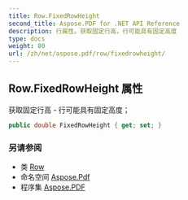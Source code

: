 ```yaml
---
title: Row.FixedRowHeight
second_title: Aspose.PDF for .NET API Reference
description: 行属性。获取固定行高，行可能具有固定高度
type: docs
weight: 80
url: /zh/net/aspose.pdf/row/fixedrowheight/
---
```

## Row.FixedRowHeight 属性

获取固定行高 - 行可能具有固定高度；

```csharp
public double FixedRowHeight { get; set; }
```

### 另请参阅

* 类 [Row](../)
* 命名空间 [Aspose.Pdf](../../../aspose.pdf/)
* 程序集 [Aspose.PDF](../../../)